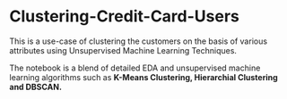 # Clustering-Credit-Card-Users
This is a use-case of clustering the customers on the basis of various attributes using Unsupervised Machine Learning Techniques.

The notebook is a blend of detailed EDA and unsupervised machine learning algorithms such as **K-Means Clustering, Hierarchial Clustering and **DBSCAN**.**
